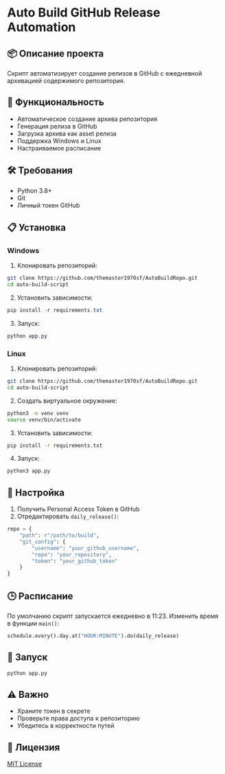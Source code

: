 # Auto Build GitHub Release Automation

## 📦 Описание проекта

Скрипт автоматизирует создание релизов в GitHub с ежедневной архивацией содержимого репозитория.

## 🚀 Функциональность

- Автоматическое создание архива репозитория
- Генерация релиза в GitHub
- Загрузка архива как asset релиза
- Поддержка Windows и Linux
- Настраиваемое расписание

## 🛠 Требования

- Python 3.8+
- Git
- Личный токен GitHub

## 📋 Установка

### Windows

1. Клонировать репозиторий:
```bash
git clone https://github.com/themaster1970sf/AutoBuildRepo.git
cd auto-build-script
```

2. Установить зависимости:
```powershell
pip install -r requirements.txt
```

3. Запуск:
```powershell
python app.py
```

### Linux

1. Клонировать репозиторий:
```bash
git clone https://github.com/themaster1970sf/AutoBuildRepo.git
cd auto-build-script
```

2. Создать виртуальное окружение:
```bash
python3 -m venv venv
source venv/bin/activate
```

3. Установить зависимости:
```bash
pip install -r requirements.txt
```

4. Запуск:
```powershell
python3 app.py
```

## 🔧 Настройка

1. Получить Personal Access Token в GitHub
2. Отредактировать `daily_release()`:
```python
repo = {
    "path": r"/path/to/build", 
    "git_config": {
        "username": "your_github_username",
        "repo": "your_repository",
        "token": "your_github_token"
    }
}
```

## 🕒 Расписание

По умолчанию скрипт запускается ежедневно в 11:23. Изменить время в функции `main()`:
```python
schedule.every().day.at("HOUR:MINUTE").do(daily_release)
```

## 🐍 Запуск

```bash
python app.py
```

## ⚠️ Важно

- Храните токен в секрете
- Проверьте права доступа к репозиторию
- Убедитесь в корректности путей

## 📄 Лицензия

[MIT License](https://github.com/themaster1970sf/AutoBuildRepo/blob/main/LICENSE)
